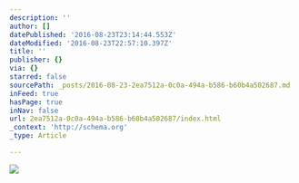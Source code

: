 ```yaml
---
description: ''
author: []
datePublished: '2016-08-23T23:14:44.553Z'
dateModified: '2016-08-23T22:57:10.397Z'
title: ''
publisher: {}
via: {}
starred: false
sourcePath: _posts/2016-08-23-2ea7512a-0c0a-494a-b586-b60b4a502687.md
inFeed: true
hasPage: true
inNav: false
url: 2ea7512a-0c0a-494a-b586-b60b4a502687/index.html
_context: 'http://schema.org'
_type: Article

---
```

![](https://the-grid-user-content.s3-us-west-2.amazonaws.com/b3d114a5-5064-4070-8e74-0209ff5d4122.jpg)